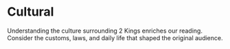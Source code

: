 # Cultural

Understanding the culture surrounding 2 Kings enriches our reading. Consider the customs, laws, and daily life that shaped the original audience.

